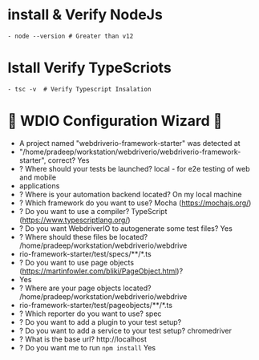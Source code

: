 # install & Verify NodeJs
    - node --version # Greater than v12

# Istall Verify TypeScriots
    - tsc -v  # Verify Typescript Insalation    


# 🤖 WDIO Configuration Wizard 🧙
- A project named "webdriverio-framework-starter" was detected at 
-  "/home/pradeep/workstation/webdriverio/webdriverio-framework-starter", correct? Yes
-  ? Where should your tests be launched? local - for e2e testing of web and mobile 
-  applications
- ? Where is your automation backend located? On my local machine
- ? Which framework do you want to use? Mocha (https://mochajs.org/)
- ? Do you want to use a compiler? TypeScript (https://www.typescriptlang.org/)
- ? Do you want WebdriverIO to autogenerate some test files? Yes
- ? Where should these files be located? /home/pradeep/workstation/webdriverio/webdrive
- rio-framework-starter/test/specs/**/*.ts
- ? Do you want to use page objects (https://martinfowler.com/bliki/PageObject.html)? 
- Yes
- ? Where are your page objects located? /home/pradeep/workstation/webdriverio/webdrive
- rio-framework-starter/test/pageobjects/**/*.ts
- ? Which reporter do you want to use? spec
- ? Do you want to add a plugin to your test setup? 
- ? Do you want to add a service to your test setup? chromedriver
- ? What is the base url? http://localhost
- ? Do you want me to run `npm install` Yes